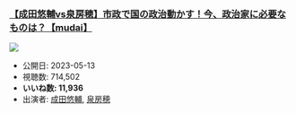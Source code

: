 ### [【成田悠輔vs泉房穂】市政で国の政治動かす！今、政治家に必要なものは？【mudai】](https://www.youtube.com/watch?v=mQSzJZUVAio)
[![](https://img.youtube.com/vi/mQSzJZUVAio/sddefault.jpg)](https://www.youtube.com/watch?v=mQSzJZUVAio)
-   公開日: 2023-05-13
-   視聴数: 714,502
-   **いいね数: 11,936**
-   出演者: [成田悠輔](/rehacq_fan/people/成田悠輔 "wikilink"), [泉房穂](/rehacq_fan/people/泉房穂 "wikilink")
